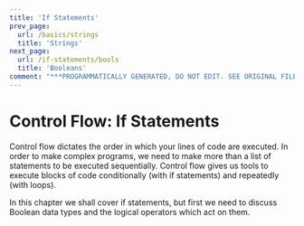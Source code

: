 ```yaml
---
title: 'If Statements'
prev_page:
  url: /basics/strings
  title: 'Strings'
next_page:
  url: /if-statements/bools
  title: 'Booleans'
comment: "***PROGRAMMATICALLY GENERATED, DO NOT EDIT. SEE ORIGINAL FILES IN /content***"
---
```

# Control Flow: If Statements
Control flow dictates the order in which your lines of code are executed. In order to make complex programs, we need to make more than a list of statements to be executed sequentially. Control flow gives us tools to execute blocks of code conditionally (with if statements) and repeatedly (with loops).

In this chapter we shall cover if statements, but first we need to discuss Boolean data types and the logical operators which act on them.